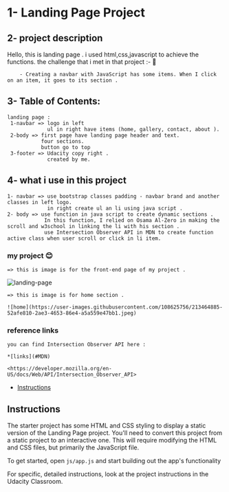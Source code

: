# 1- Landing Page Project 

## 2- project description

   Hello, this is landing page . i used html,css,javascript to achieve the functions.
   the challenge that i met in that project :- :bookmark_tabs:

        - Creating a navbar with JavaScript has some items. When I click on an item, it goes to its section .

## 3- Table of Contents:

    landing page : 
     1-navbar => logo in left 
                 ul in right have items (home, gallery, contact, about ).
     2-body => first page have landing page header and text.
               four sections.
               button go to top
     3-footer => Udacity copy right .
                 created by me.

## 4- what i use in this project

    1- navbar => use bootstrap classes padding - navbar brand and another classes in left logo.
                 in right create ul an li using java script .
    2- body => use function in java script to create dynamic sections .
                In this function, I relied on Osama Al-Zero in making the scroll and w3school in linking the li with his section .
                use Intersection Observer API in MDN to create function active class when user scroll or click in li item.

### my project 😊

    => this is image is for the front-end page of my project . 

   ![landing-page](https://user-images.githubusercontent.com/108625756/213463936-f6d6fdee-0a6e-45b2-9f17-2564e02a3eff.jpeg)

    => this is image is for home section .
    
    ![home](https://user-images.githubusercontent.com/108625756/213464885-52afe810-2ae3-4653-86e4-a5a559e47bb1.jpeg)

### reference links 

    you can find Intersection Observer API here :

    *[links](#MDN)
    
    <https://developer.mozilla.org/en-US/docs/Web/API/Intersection_Observer_API> 

* [Instructions](#instructions)

## Instructions

The starter project has some HTML and CSS styling to display a static version of the Landing Page project. You'll need to convert this project from a static project to an interactive one. This will require modifying the HTML and CSS files, but primarily the JavaScript file.

To get started, open `js/app.js` and start building out the app's functionality

For specific, detailed instructions, look at the project instructions in the Udacity Classroom.
